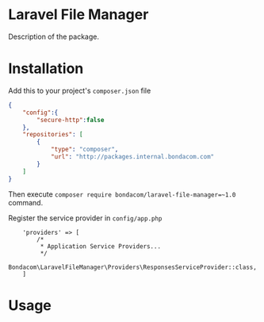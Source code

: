 # Laravel File Manager
Description of the package.

# Installation

Add this to your project's `composer.json` file

```json
{
    "config":{
        "secure-http":false
    },
    "repositories": [
        {
            "type": "composer",
            "url": "http://packages.internal.bondacom.com"
        }
    ]
}
```

Then execute `composer require bondacom/laravel-file-manager=~1.0` command.

Register the service provider in `config/app.php`

```
    'providers' => [
        /*
         * Application Service Providers...
         */
        Bondacom\LaravelFileManager\Providers\ResponsesServiceProvider::class,
    ]
```

# Usage
